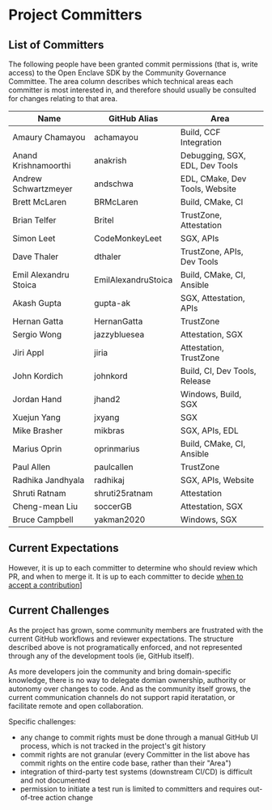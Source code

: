 Project Committers
==================

List of Committers
------------------

The following people have been granted commit permissions (that is, write
access) to the Open Enclave SDK by the Community Governance Committee. The area
column describes which technical areas each committer is most interested in, and
therefore should usually be consulted for changes relating to that area.


| Name                  | GitHub Alias        | Area                           |
|-----------------------|---------------------|--------------------------------|
| Amaury Chamayou       | achamayou           | Build, CCF Integration         |
| Anand Krishnamoorthi  | anakrish            | Debugging, SGX, EDL, Dev Tools |
| Andrew Schwartzmeyer  | andschwa            | EDL, CMake, Dev Tools, Website |
| Brett McLaren         | BRMcLaren           | Build, CMake, CI               |
| Brian Telfer          | Britel              | TrustZone, Attestation         |
| Simon Leet            | CodeMonkeyLeet      | SGX, APIs                      |
| Dave Thaler           | dthaler             | TrustZone, APIs, Dev Tools     |
| Emil Alexandru Stoica | EmilAlexandruStoica | Build, CMake, CI, Ansible      |
| Akash Gupta           | gupta-ak            | SGX, Attestation, APIs         |
| Hernan Gatta          | HernanGatta         | TrustZone                      |
| Sergio Wong           | jazzybluesea        | Attestation, SGX               |
| Jiri Appl             | jiria               | Attestation, TrustZone         |
| John Kordich          | johnkord            | Build, CI, Dev Tools, Release  |
| Jordan Hand           | jhand2              | Windows, Build, SGX            |
| Xuejun Yang           | jxyang              | SGX                            |
| Mike Brasher          | mikbras             | SGX, APIs, EDL                 |
| Marius Oprin          | oprinmarius         | Build, CMake, CI, Ansible      |
| Paul Allen            | paulcallen          | TrustZone                      |
| Radhika Jandhyala     | radhikaj            | SGX, APIs, Website             |
| Shruti Ratnam         | shruti25ratnam      | Attestation                    |
| Cheng-mean Liu        | soccerGB            | Attestation, SGX               |
| Bruce Campbell        | yakman2020          | Windows, SGX                   |

Current Expectations
--------------------

However, it is up to each committer to determine who should review which PR, and
when to merge it. It is up to each committer to decide [when to accept a contribution](Governance.md#Accepting-Contributions)]

Current Challenges
------------------

As the project has grown, some community members are frustrated with the current
GitHub workflows and reviewer expectations. The structure described above is not
programatically enforced, and not represented through any of the development
tools (ie, GitHub itself).

As more developers join the community and bring domain-specific knowledge, there
is no way to delegate domian ownership, authority or autonomy over changes to
code. And as the community itself grows, the current communication channels do
not support rapid iteratation, or facilitate remote and open collaboration.

Specific challenges:

* any change to commit rights must be done through a manual GitHub UI process,
  which is not tracked in the project's git history
* commit rights are not granular (every Committer in the list above has commit
  rights on the entire code base, rather than their "Area")
* integration of third-party test systems (downstream CI/CD) is difficult and not documented
* permission to initiate a test run is limited to committers and requires
  out-of-tree action change
